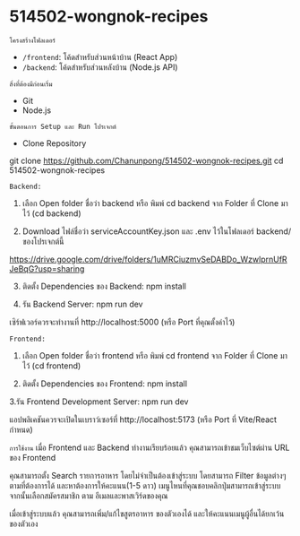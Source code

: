 # 514502-wongnok-recipes


`โครงสร้างโฟลเดอร์`

-   `/frontend`: โค้ดสำหรับส่วนหน้าบ้าน (React App)
-   `/backend`: โค้ดสำหรับส่วนหลังบ้าน (Node.js API)


`สิ่งที่ต้องมีก่อนเริ่ม`
-   Git
-   Node.js


`ขั้นตอนการ Setup และ Run โปรเจกต์`

- Clone Repository

git clone https://github.com/Chanunpong/514502-wongnok-recipes.git
cd 514502-wongnok-recipes




`Backend:`
1. เลือก Open folder ชื่อว่า backend หรือ พิมพ์ cd backend จาก Folder ที่ Clone มาไว้ (cd backend)

2. Download ไฟล์ชื่อว่า serviceAccountKey.json และ  .env ไว้ในโฟลเดอร์ backend/ ของโปรเจกต์นี้

https://drive.google.com/drive/folders/1uMRCiuzmvSeDABDo_WzwlprnUfRJeBqG?usp=sharing


3. ติดตั้ง Dependencies ของ Backend:
npm install

4. รัน Backend Server:
npm run dev

เซิร์ฟเวอร์ควรจะทำงานที่ http://localhost:5000 (หรือ Port ที่คุณตั้งค่าไว้)



`Frontend:`
1. เลือก Open folder ชื่อว่า frontend หรือ พิมพ์ cd frontend จาก Folder ที่ Clone มาไว้ (cd frontend)

2. ติดตั้ง Dependencies ของ Frontend:
npm install

3.รัน Frontend Development Server:
npm run dev

แอปพลิเคชันควรจะเปิดในเบราว์เซอร์ที่ http://localhost:5173 (หรือ Port ที่ Vite/React กำหนด)



`การใช้งาน`
เมื่อ Frontend และ Backend ทำงานเรียบร้อยแล้ว คุณสามารถเข้าชมเว็บไซต์ผ่าน URL ของ Frontend

คุณสามารถตั้ง Search รายการอาหาร โดยไม่จำเป็นต้องเข้าสู่ระบบ โดยสามารถ Filter ข้อมูลต่างๆ ตามที่ต้องการได้
และหาต้องการให้คะแนน(1-5 ดาว) เมนูไหนที่คุณชอบคลิกปุ่มสามารถเข้าสู่ระบบ จากนั้นเลือกสมัครสมาชิก ตาม อีเมลและพาสเวิร์ดของคุณ

เมื่อเข้าสู่ระบบแล้ว คุณสามารถเพิ่ม/แก้ไขสูตรอาหาร ของตัวเองได้ และให้คะแนนเมนูผู้อื่นได้ยกเว้นของตัวเอง



